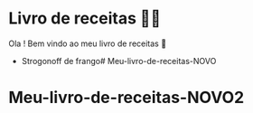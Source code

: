 # Livro de receitas :man_cook:

Ola ! Bem vindo ao meu livro de receitas :wave:

- Strogonoff de frango# Meu-livro-de-receitas-NOVO
# Meu-livro-de-receitas-NOVO2

